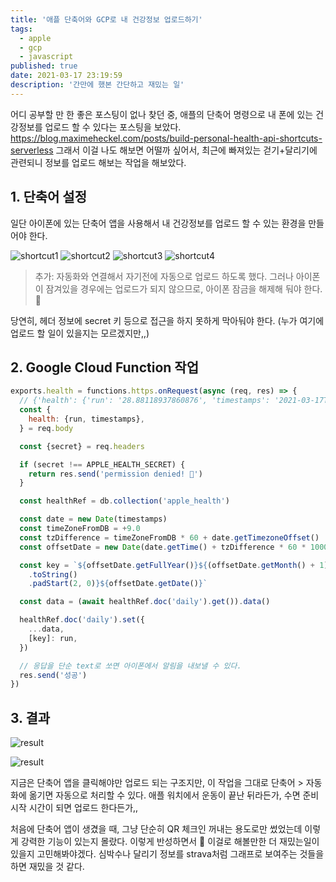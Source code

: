 ```yaml
---
title: '애플 단축어와 GCP로 내 건강정보 업로드하기'
tags:
  - apple
  - gcp
  - javascript
published: true
date: 2021-03-17 23:19:59
description: '간만에 했본 간단하고 재밌는 일'
---
```


어디 공부할 만 한 좋은 포스팅이 없나 찾던 중, 애플의 단축어 명령으로 내 폰에 있는 건강정보를 업로드 할 수 있다는 포스팅을 보았다. https://blog.maximeheckel.com/posts/build-personal-health-api-shortcuts-serverless 그래서 이걸 나도 해보면 어떨까 싶어서, 최근에 빠져있는 걷기+달리기에 관련되니 정보를 업로드 해보는 작업을 해보았다.

## 1. 단축어 설정

일단 아이폰에 있는 단축어 앱을 사용해서 내 건강정보를 업로드 할 수 있는 환경을 만들어야 한다.

![shortcut1](./images/shortcut1.jpeg)
![shortcut2](./images/shortcut2.jpeg)
![shortcut3](./images/shortcut3.jpeg)
![shortcut4](./images/shortcut4.jpeg)

> 추가: 자동화와 연결해서 자기전에 자동으로 업로드 하도록 했다. 그러나 아이폰이 잠겨있을 경우에는 업로드가 되지 않으므로, 아이폰 잠금을 해제해 둬야 한다. 🤪

당연히, 헤더 정보에 secret 키 등으로 접근을 하지 못하게 막아둬야 한다. (누가 여기에 업로드 할 일이 있을지는 모르겠지만,,)

## 2. Google Cloud Function 작업

```javascript
exports.health = functions.https.onRequest(async (req, res) => {
  // {'health': {'run': '28.88118937860876', 'timestamps': '2021-03-17T08:45:00+09:00', 'unit': 'km'}}
  const {
    health: {run, timestamps},
  } = req.body

  const {secret} = req.headers

  if (secret !== APPLE_HEALTH_SECRET) {
    return res.send('permission denied! 🤬')
  }

  const healthRef = db.collection('apple_health')

  const date = new Date(timestamps)
  const timeZoneFromDB = +9.0
  const tzDifference = timeZoneFromDB * 60 + date.getTimezoneOffset()
  const offsetDate = new Date(date.getTime() + tzDifference * 60 * 1000)

  const key = `${offsetDate.getFullYear()}${(offsetDate.getMonth() + 1)
    .toString()
    .padStart(2, 0)}${offsetDate.getDate()}`

  const data = (await healthRef.doc('daily').get()).data()

  healthRef.doc('daily').set({
    ...data,
    [key]: run,
  })

  // 응답을 단순 text로 쏘면 아이폰에서 알림을 내보낼 수 있다.
  res.send('성공')
})
```

## 3. 결과

![result](./images/shortcut-result.gif)

![result](./images/shortcut-result.png)

지금은 단축어 앱을 클릭해야만 업로드 되는 구조지만, 이 작업을 그대로 단축어 > 자동화에 옮기면 자동으로 처리할 수 있다. 애플 워치에서 운동이 끝난 뒤라든가, 수면 준비 시작 시간이 되면 업로드 한다든가,,

처음에 단축어 앱이 생겼을 때, 그냥 단순히 QR 체크인 꺼내는 용도로만 썼었는데 이렇게 강력한 기능이 있는지 몰랐다. 이렇게 반성하면서 🤪 이걸로 해볼만한 더 재밌는일이 있을지 고민해봐야겠다. 심박수나 달리기 정보를 strava처럼 그래프로 보여주는 것들을 하면 재밌을 것 같다.
